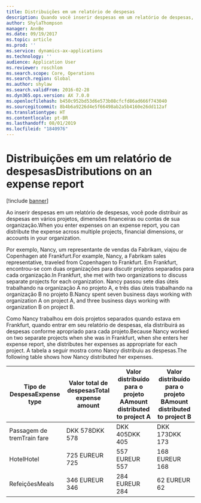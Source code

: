```yaml
---
title: Distribuições em um relatório de despesas
description: Quando você inserir despesas em um relatório de despesas, você pode distribuir as despesas em vários projetos, entidades legais ou contas de sua organização.
author: ShylaThompson
manager: AnnBe
ms.date: 09/19/2017
ms.topic: article
ms.prod: ''
ms.service: dynamics-ax-applications
ms.technology: ''
audience: Application User
ms.reviewer: roschlom
ms.search.scope: Core, Operations
ms.search.region: Global
ms.author: shylaw
ms.search.validFrom: 2016-02-28
ms.dyn365.ops.version: AX 7.0.0
ms.openlocfilehash: b450c952bd53d6e573b08cfcfd86ad666f743040
ms.sourcegitcommit: 8b4b6a9226d4e5f66498ab2a5b4160e26dd112af
ms.translationtype: HT
ms.contentlocale: pt-BR
ms.lasthandoff: 08/01/2019
ms.locfileid: "1840976"
---
```

# <a name="distributions-on-an-expense-report"></a><span data-ttu-id="fe7cf-103">Distribuições em um relatório de despesas</span><span class="sxs-lookup"><span data-stu-id="fe7cf-103">Distributions on an expense report</span></span>

[!include [banner](../includes/banner.md)]

<span data-ttu-id="fe7cf-104"> Ao inserir despesas em um relatório de despesas, você pode distribuir as despesas em vários projetos, dimensões financeiras ou contas de sua organização.</span><span class="sxs-lookup"><span data-stu-id="fe7cf-104">When you enter expenses on an expense report, you can distribute the expense across multiple projects, financial dimensions, or accounts in your organization.</span></span>

<span data-ttu-id="fe7cf-105">Por exemplo, Nancy, um representante de vendas da Fabrikam, viajou de Copenhagen até Frankfurt.</span><span class="sxs-lookup"><span data-stu-id="fe7cf-105">For example, Nancy, a Fabrikam sales representative, traveled from Copenhagen to Frankfurt.</span></span> <span data-ttu-id="fe7cf-106">Em Frankfurt, encontrou-se com duas organizações para discutir projetos separados para cada organização.</span><span class="sxs-lookup"><span data-stu-id="fe7cf-106">In Frankfurt, she met with two organizations to discuss separate projects for each organization.</span></span> <span data-ttu-id="fe7cf-107">Nancy passou sete dias úteis trabalhando na organização A no projeto A, e três dias úteis trabalhando na organização B no projeto B.</span><span class="sxs-lookup"><span data-stu-id="fe7cf-107">Nancy spent seven business days working with organization A on project A, and three business days working with organization B on project B.</span></span>

<span data-ttu-id="fe7cf-108">Como Nancy trabalhou em dois projetos separados quando estava em Frankfurt, quando entrar em seu relatório de despesas, ela distribuirá as despesas conforme apropriado para cada projeto.</span><span class="sxs-lookup"><span data-stu-id="fe7cf-108">Because Nancy worked on two separate projects when she was in Frankfurt, when she enters her expense report, she distributes her expenses as appropriate for each project.</span></span> <span data-ttu-id="fe7cf-109">A tabela a seguir mostra como Nancy distribuiu as despesas.</span><span class="sxs-lookup"><span data-stu-id="fe7cf-109">The following table shows how Nancy distributed her expenses.</span></span>


| <span data-ttu-id="fe7cf-110">Tipo de Despesa</span><span class="sxs-lookup"><span data-stu-id="fe7cf-110">Expense type</span></span> | <span data-ttu-id="fe7cf-111">Valor total de despesas</span><span class="sxs-lookup"><span data-stu-id="fe7cf-111">Total expense amount</span></span>|<span data-ttu-id="fe7cf-112">Valor distribuído para o projeto A</span><span class="sxs-lookup"><span data-stu-id="fe7cf-112">Amount distributed to project A</span></span>| <span data-ttu-id="fe7cf-113">Valor distribuído para o projeto B</span><span class="sxs-lookup"><span data-stu-id="fe7cf-113">Amount distributed to project B</span></span> |
|--------------|---------------------|-------------------------------|---------------------------------|
|<span data-ttu-id="fe7cf-114">Passagem de trem</span><span class="sxs-lookup"><span data-stu-id="fe7cf-114">Train fare</span></span>   |<span data-ttu-id="fe7cf-115">DKK 578</span><span class="sxs-lookup"><span data-stu-id="fe7cf-115">DKK 578</span></span>              |<span data-ttu-id="fe7cf-116">DKK 405</span><span class="sxs-lookup"><span data-stu-id="fe7cf-116">DKK 405</span></span>                        |<span data-ttu-id="fe7cf-117">DKK 173</span><span class="sxs-lookup"><span data-stu-id="fe7cf-117">DKK 173</span></span>                          |
|<span data-ttu-id="fe7cf-118">Hotel</span><span class="sxs-lookup"><span data-stu-id="fe7cf-118">Hotel</span></span>         |<span data-ttu-id="fe7cf-119">725 EUR</span><span class="sxs-lookup"><span data-stu-id="fe7cf-119">EUR 725</span></span>              |<span data-ttu-id="fe7cf-120">557 EUR</span><span class="sxs-lookup"><span data-stu-id="fe7cf-120">EUR 557</span></span>                        |<span data-ttu-id="fe7cf-121">168 EUR</span><span class="sxs-lookup"><span data-stu-id="fe7cf-121">EUR 168</span></span>                          |
|<span data-ttu-id="fe7cf-122">Refeições</span><span class="sxs-lookup"><span data-stu-id="fe7cf-122">Meals</span></span>         |<span data-ttu-id="fe7cf-123">346 EUR</span><span class="sxs-lookup"><span data-stu-id="fe7cf-123">EUR 346</span></span>              |<span data-ttu-id="fe7cf-124">284 EUR</span><span class="sxs-lookup"><span data-stu-id="fe7cf-124">EUR 284</span></span>                        |<span data-ttu-id="fe7cf-125">62 EUR</span><span class="sxs-lookup"><span data-stu-id="fe7cf-125">EUR 62</span></span>                           |

